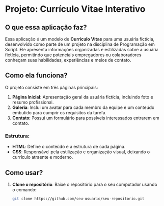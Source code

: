 # Projeto: Currículo Vitae Interativo

## O que essa aplicação faz?  
Essa aplicação é um modelo de **Currículo Vitae** para uma usuária fictícia, desenvolvido como parte de um projeto na disciplina de Programação em Script. Ele apresenta informações organizadas e estilizadas sobre a usuária fictícia, permitindo que potenciais empregadores ou colaboradores conheçam suas habilidades, experiências e meios de contato.

## Como ela funciona?  
O projeto consiste em três páginas principais:  
1. **Página Inicial**: Apresentação geral da usuária fictícia, incluindo foto e resumo profissional.  
2. **Galeria**: Inclui um avatar para cada membro da equipe e um conteúdo embutido para cumprir os requisitos da tarefa.  
3. **Contato**: Possui um formulário para possíveis interessados entrarem em contato.  

### Estrutura:  
- **HTML**: Define o conteúdo e a estrutura de cada página.  
- **CSS**: Responsável pela estilização e organização visual, deixando o currículo atraente e moderno.  

## Como usar?  
1. **Clone o repositório**: Baixe o repositório para o seu computador usando o comando:  
   ```bash
   git clone https://github.com/seu-usuario/seu-repositorio.git
